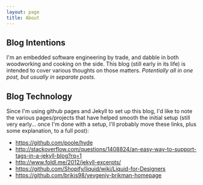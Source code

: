 ```yaml
---
layout: page
title: About
---
```


## Blog Intentions
I'm an embedded software engineering by trade, and dabble in both woodworking and cooking on the side.  This blog (still early in its life) is intended to cover various thoughts on those matters.  *Potentially all in one post, but usually in separate posts*.

## Blog Technology
Since I'm using github pages and Jekyll to set up this blog, I'd like to note the various pages/projects that have helped smooth the initial setup (still very early... once I'm done with a setup, I'll probably move these links, plus some explanation, to a full post):

- https://github.com/poole/hyde
- http://stackoverflow.com/questions/1408824/an-easy-way-to-support-tags-in-a-jekyll-blog?rq=1
- http://www.foldl.me/2012/jekyll-excerpts/
- https://github.com/Shopify/liquid/wiki/Liquid-for-Designers
- https://github.com/brikis98/yevgeniy-brikman-homepage